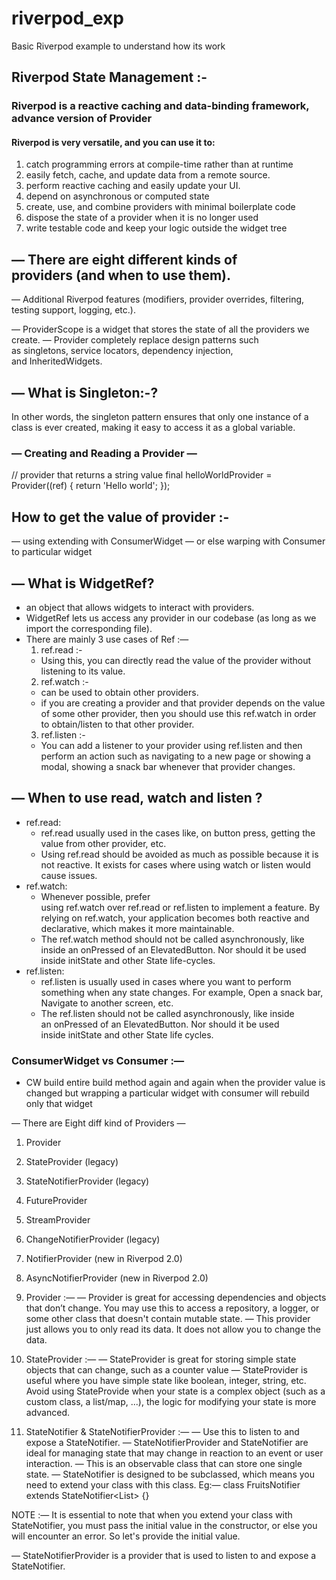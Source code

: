 # riverpod_exp
Basic Riverpod example to understand how its work

## Riverpod State Management :-


### Riverpod is a reactive caching and data-binding framework, advance version of Provider

#### Riverpod is very versatile, and you can use it to:
1. catch programming errors at compile-time rather than at runtime
2. easily fetch, cache, and update data from a remote source.
3. perform reactive caching and easily update your UI.
4. depend on asynchronous or computed state
5. create, use, and combine providers with minimal boilerplate code
6. dispose the state of a provider when it is no longer used
7. write testable code and keep your logic outside the widget tree

## — There are eight different kinds of providers (and when to use them).

— Additional Riverpod features (modifiers, provider overrides, filtering, testing support, logging, etc.).


— ProviderScope is a widget that stores the state of all the providers we create.
— Provider completely replace design patterns such as singletons, service locators, dependency injection, and InheritedWidgets.


## — What is Singleton:-?
In other words, the singleton pattern ensures that only one instance of a class is ever created, making it easy to access it as a global variable.

### — Creating and Reading a Provider —

// provider that returns a string value
final helloWorldProvider = Provider<String>((ref) {
  return 'Hello world';
});

## How to get the value  of provider :-
— using extending with ConsumerWidget 
—  or else warping with Consumer to particular widget

## — What is WidgetRef?
- an object that allows widgets to interact with providers.
- WidgetRef lets us access any provider in our codebase (as long as we import the corresponding file).
- There are mainly 3 use cases of Ref :—
	1. ref.read :-
	-  Using this, you can directly read the value of the provider without listening to its value.
	2. ref.watch :-
	-  can be used to obtain other providers.
	- if you are creating a provider and that provider depends on the value of some other provider, then you 		   should use this ref.watch in order to obtain/listen to that other provider.
	3. ref.listen :-
	- You can add a listener to your provider using ref.listen and then perform an action such as navigating to a 	     new page or showing a modal, showing a snack bar whenever that provider changes.


## — When to use read, watch and listen ?
* ref.read:
    * ref.read usually used in the cases like, on button press, getting the value from other provider, etc.
    * Using ref.read should be avoided as much as possible because it is not reactive. It exists for cases where using watch or listen would cause issues.
* ref.watch:
    * Whenever possible, prefer using ref.watch over ref.read or ref.listen to implement a feature. By relying on ref.watch, your application becomes both reactive and declarative, which makes it more maintainable.
    * The ref.watch method should not be called asynchronously, like inside an onPressed of an ElevatedButton. Nor should it be used inside initState and other State life-cycles.
* ref.listen:
    * ref.listen is usually used in cases where you want to perform something when any state changes. For example, Open a snack bar, Navigate to another screen, etc.
    * The ref.listen should not be called asynchronously, like inside an onPressed of an ElevatedButton. Nor should it be used inside initState and other State life cycles.


### ConsumerWidget vs Consumer  :—
- CW build entire build method again and again when the provider value is changed but wrapping a particular widget with consumer will rebuild only that widget 



— There are Eight diff kind of Providers — 
1. Provider
2. StateProvider (legacy)
3. StateNotifierProvider (legacy)
4. FutureProvider
5. StreamProvider
6. ChangeNotifierProvider (legacy)
7. NotifierProvider (new in Riverpod 2.0)
8. AsyncNotifierProvider (new in Riverpod 2.0)

1. Provider :—
— Provider is great for accessing dependencies and objects that don’t change.
You may use this to access a repository, a logger, or some other class that doesn't contain mutable state.
— This provider just allows you to only read its data. It does not allow you to change the data.

2. StateProvider :—
— StateProvider is great for storing simple state objects that can change, such as a counter value
— StateProvider is useful where you have simple state like boolean, integer, string, etc.
Avoid using StateProvide when your state is a complex object (such as a custom class, a list/map, ...), the logic for modifying your state is more advanced.


3. StateNotifier & StateNotifierProvider :—
— Use this to listen to and expose a StateNotifier.
— StateNotifierProvider and StateNotifier are ideal for managing state that may change in reaction to an event or user interaction.
— This is an observable class that can store one single state.
— StateNotifier is designed to be subclassed, which means you need to extend your class with this class.
 Eg:— class FruitsNotifier extends StateNotifier<List<String>> {}

NOTE :—  It is essential to note that when you extend your class with StateNotifier, you must pass the initial value in the constructor, or else you will encounter an error. So let's provide the initial value.

—  StateNotifierProvider is a provider that is used to listen to and expose a StateNotifier.
